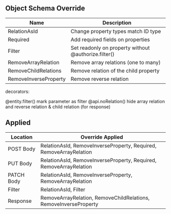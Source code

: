 ## Object Schema Override 
| Name                  | Description                                          |
| --------------------- | ---------------------------------------------------- |
| RelationAsId          | Change property types match ID type                  |
| Required              | Add required fields on properties                    |
| Filter                | Set readonly on property without @authorize.filter() |
| RemoveArrayRelation   | Remove array relations (one to many)                 |
| RemoveChildRelations  | Remove relation of the child property                |
| RemoveInverseProperty | Remove reverse relation                              |

decorators: 

@entity.filter() mark parameter as filter 
@api.noRelation() hide array relation and reverse relation & child relation (for response)

## Applied

| Location   | Override Applied                                                   |
| ---------- | ------------------------------------------------------------------ |
| POST Body  | RelationAsId, RemoveInverseProperty, Required, RemoveArrayRelation |
| PUT Body   | RelationAsId, RemoveInverseProperty, Required, RemoveArrayRelation |
| PATCH Body | RelationAsId, RemoveInverseProperty, RemoveArrayRelation           |
| Filter     | RelationAsId, Filter                                               |
| Response   | RemoveArrayRelation, RemoveChildRelations, RemoveInverseProperty   |
